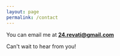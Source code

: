 ```yaml
---
layout: page
permalink: /contact
---
```


You can email me at **24.revati@gmail.com**

Can't wait to hear from you!